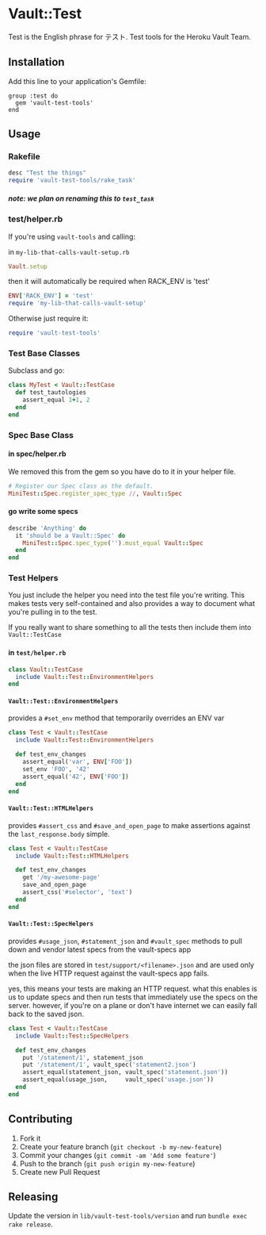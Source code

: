 # Vault::Test

Test is the English phrase for テスト.  Test tools for the Heroku
Vault Team.

## Installation

Add this line to your application's Gemfile:

    group :test do
      gem 'vault-test-tools'
    end

## Usage

### Rakefile

```ruby
desc "Test the things"
require 'vault-test-tools/rake_task'
```

##### note: we plan on renaming this to `test_task`


### test/helper.rb

If you're using `vault-tools` and calling:

in `my-lib-that-calls-vault-setup.rb`
```ruby
Vault.setup
```

then it will automatically be required when RACK_ENV is 'test'

```ruby
ENV['RACK_ENV'] = 'test'
require 'my-lib-that-calls-vault-setup'
```

Otherwise just require it:

```ruby
require 'vault-test-tools'
```

### Test Base Classes

Subclass and go:

```ruby
class MyTest < Vault::TestCase
  def test_tautologies
    assert_equal 1+1, 2
  end
end
```

### Spec Base Class

#### in spec/helper.rb

We removed this from the gem so you have do to it in your helper file.

```ruby
# Register our Spec class as the default.
MiniTest::Spec.register_spec_type //, Vault::Spec
```

#### go write some specs

```ruby
describe 'Anything' do
  it 'should be a Vault::Spec' do
    MiniTest::Spec.spec_type('').must_equal Vault::Spec
  end
end
```

### Test Helpers

You just include the helper you need into the test file you're writing.
This makes tests very self-contained and also provides a way to document
what you're pulling in to the test.

If you really want to share something to all the tests then include them
into `Vault::TestCase`


#### in `test/helper.rb`

```ruby
class Vault::TestCase
  include Vault::Test::EnvironmentHelpers
end
```

#### `Vault::Test::EnvironmentHelpers`

provides a `#set_env` method that temporarily overrides an ENV var

```ruby
class Test < Vault::TestCase
  include Vault::Test::EnvironmentHelpers

  def test_env_changes
    assert_equal('var', ENV['FOO'])
    set_env 'FOO', '42'
    assert_equal('42', ENV['FOO'])
  end
end
```

#### `Vault::Test::HTMLHelpers`

provides `#assert_css` and `#save_and_open_page` to make assertions
against the `last_response.body` simple.

```ruby
class Test < Vault::TestCase
  include Vault::Test::HTMLHelpers

  def test_env_changes
    get '/my-awesome-page'
    save_and_open_page
    assert_css('#selector', 'text')
  end
end
```

#### `Vault::Test::SpecHelpers`

provides `#usage_json`, `#statement_json` and `#vault_spec` methods
to pull down and vendor latest specs from the vault-specs app

the json files are stored in `test/support/<filename>.json` and are
used only when the live HTTP request against the vault-specs app fails.

yes, this means your tests are making an HTTP request.  what this enables
is us to update specs and then run tests that immediately use the specs
on the server.  however, if you're on a plane or don't have internet we
can easily fall back to the saved json.

```ruby
class Test < Vault::TestCase
  include Vault::Test::SpecHelpers

  def test_env_changes
    put '/statement/1', statement_json
    put '/statement/1', vault_spec('statement2.json')
    assert_equal(statement_json, vault_spec('statement.json'))
    assert_equal(usage_json,     vault_spec('usage.json'))
  end
end
```

## Contributing

1. Fork it
2. Create your feature branch (`git checkout -b my-new-feature`)
3. Commit your changes (`git commit -am 'Add some feature'`)
4. Push to the branch (`git push origin my-new-feature`)
5. Create new Pull Request

## Releasing

Update the version in `lib/vault-test-tools/version` and run
`bundle exec rake release`.
